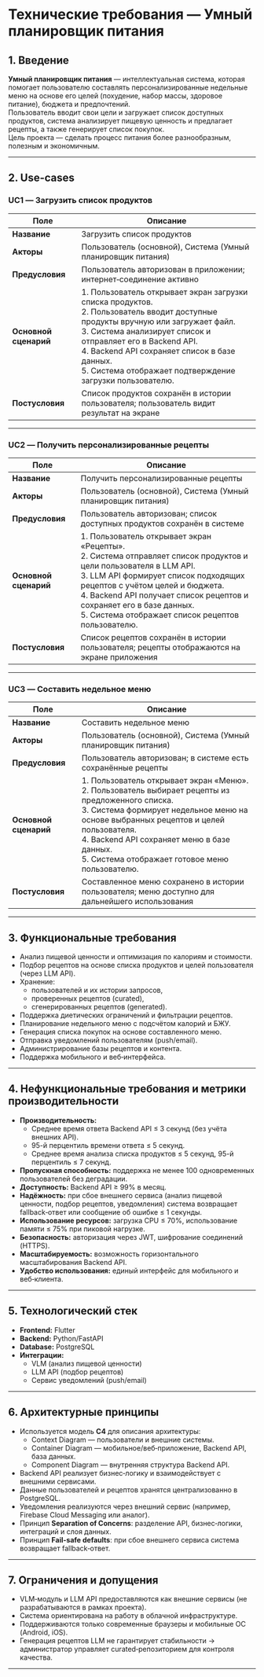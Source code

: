 # Технические требования — Умный планировщик питания

## 1. Введение
**Умный планировщик питания** — интеллектуальная система, которая помогает пользователю составлять персонализированные недельные меню на основе его целей (похудение, набор массы, здоровое питание), бюджета и предпочтений.  
Пользователь вводит свои цели и загружает список доступных продуктов, система анализирует пищевую ценность и предлагает рецепты, а также генерирует список покупок.  
Цель проекта — сделать процесс питания более разнообразным, полезным и экономичным.

---

## 2. Use-cases

### UC1 — Загрузить список продуктов

| Поле              | Описание |
|-------------------|----------|
| **Название**      | Загрузить список продуктов |
| **Акторы**        | Пользователь (основной), Система (Умный планировщик питания) |
| **Предусловия**   | Пользователь авторизован в приложении; интернет‑соединение активно |
| **Основной сценарий** | 1. Пользователь открывает экран загрузки списка продуктов.<br>2. Пользователь вводит доступные продукты вручную или загружает файл.<br>3. Система анализирует список и отправляет его в Backend API.<br>4. Backend API сохраняет список в базе данных.<br>5. Система отображает подтверждение загрузки пользователю. |
| **Постусловия**   | Список продуктов сохранён в истории пользователя; пользователь видит результат на экране |

---

### UC2 — Получить персонализированные рецепты

| Поле              | Описание |
|-------------------|----------|
| **Название**      | Получить персонализированные рецепты |
| **Акторы**        | Пользователь (основной), Система (Умный планировщик питания) |
| **Предусловия**   | Пользователь авторизован; список доступных продуктов сохранён в системе |
| **Основной сценарий** | 1. Пользователь открывает экран «Рецепты».<br>2. Система отправляет список продуктов и цели пользователя в LLM API.<br>3. LLM API формирует список подходящих рецептов с учётом целей и бюджета.<br>4. Backend API получает список рецептов и сохраняет его в базе данных.<br>5. Система отображает список рецептов пользователю. |
| **Постусловия**   | Список рецептов сохранён в истории пользователя; рецепты отображаются на экране приложения |

---

### UC3 — Составить недельное меню

| Поле              | Описание |
|-------------------|----------|
| **Название**      | Составить недельное меню |
| **Акторы**        | Пользователь (основной), Система (Умный планировщик питания) |
| **Предусловия**   | Пользователь авторизован; в системе есть сохранённые рецепты |
| **Основной сценарий** | 1. Пользователь открывает экран «Меню».<br>2. Пользователь выбирает рецепты из предложенного списка.<br>3. Система формирует недельное меню на основе выбранных рецептов и целей пользователя.<br>4. Backend API сохраняет меню в базе данных.<br>5. Система отображает готовое меню пользователю. |
| **Постусловия**   | Составленное меню сохранено в истории пользователя; меню доступно для дальнейшего использования |

---

## 3. Функциональные требования
- Анализ пищевой ценности и оптимизация по калориям и стоимости.  
- Подбор рецептов на основе списка продуктов и целей пользователя (через LLM API).  
- Хранение:
  - пользователей и их истории запросов,  
  - проверенных рецептов (curated),  
  - сгенерированных рецептов (generated).  
- Поддержка диетических ограничений и фильтрации рецептов.  
- Планирование недельного меню с подсчётом калорий и БЖУ.  
- Генерация списка покупок на основе составленного меню.  
- Отправка уведомлений пользователям (push/email).  
- Администрирование базы рецептов и контента.  
- Поддержка мобильного и веб‑интерфейса.  

---

## 4. Нефункциональные требования и метрики производительности
- **Производительность:**  
  - Среднее время ответа Backend API ≤ 3 секунд (без учёта внешних API).  
  - 95-й перцентиль времени ответа ≤ 5 секунд.  
  - Среднее время анализа списка продуктов ≤ 5 секунд, 95-й перцентиль ≤ 7 секунд.  
- **Пропускная способность:** поддержка не менее 100 одновременных пользователей без деградации.  
- **Доступность:** Backend API ≥ 99% в месяц.  
- **Надёжность:** при сбое внешнего сервиса (анализ пищевой ценности, подбор рецептов, уведомления) система возвращает fallback‑ответ или сообщение об ошибке ≤ 1 секунды.  
- **Использование ресурсов:** загрузка CPU ≤ 70%, использование памяти ≤ 75% при пиковой нагрузке.  
- **Безопасность:** авторизация через JWT, шифрование соединений (HTTPS).  
- **Масштабируемость:** возможность горизонтального масштабирования Backend API.  
- **Удобство использования:** единый интерфейс для мобильного и веб‑клиента.  

---

## 5. Технологический стек
- **Frontend:** Flutter  
- **Backend:** Python/FastAPI  
- **Database:** PostgreSQL  
- **Интеграции:**  
  - VLM (анализ пищевой ценности)  
  - LLM API (подбор рецептов)  
  - Сервис уведомлений (push/email)  

---

## 6. Архитектурные принципы
- Используется модель **C4** для описания архитектуры:  
  - Context Diagram — пользователи и внешние системы.  
  - Container Diagram — мобильное/веб‑приложение, Backend API, база данных.  
  - Component Diagram — внутренняя структура Backend API.  
- Backend API реализует бизнес‑логику и взаимодействует с внешними сервисами.  
- Данные пользователей и рецептов хранятся централизованно в PostgreSQL.  
- Уведомления реализуются через внешний сервис (например, Firebase Cloud Messaging или аналог).  
- Принцип **Separation of Concerns**: разделение API, бизнес‑логики, интеграций и слоя данных.  
- Принцип **Fail-safe defaults**: при сбое внешнего сервиса система возвращает fallback‑ответ.  

---

## 7. Ограничения и допущения
- VLM‑модуль и LLM API предоставляются как внешние сервисы (не разрабатываются в рамках проекта).  
- Система ориентирована на работу в облачной инфраструктуре.  
- Поддерживаются только современные браузеры и мобильные ОС (Android, iOS).  
- Генерация рецептов LLM не гарантирует стабильности → администратор управляет curated‑репозиторием для контроля качества.  

---
